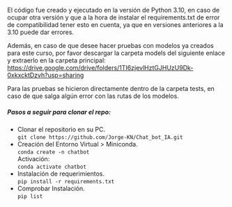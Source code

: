 El código fue creado y ejecutado en la versión de Python 3.10, en caso de ocupar otra versión y que a la hora de instalar el requirements.txt de error de compatibilidad tener esto en cuenta, ya que en versiones anteriores a la 3.10 puede dar errores.

Además, en caso de que desee hacer pruebas con modelos ya creados para este curso, por favor descargar la carpeta models del siguiente enlace y extraerlo en la carpeta principal: https://drive.google.com/drive/folders/1TI6zjevlHztGJHUzU9Dk-0xkxcktDzvh?usp=sharing

Para las pruebas se hicieron directamente dentro de la carpeta tests, en caso de que salga algún error con las rutas de los modelos.

##### Pasos a seguir para clonar el repo:
- Clonar el repositorio en su PC.  
`git clone https://github.com/Jorge-KN/Chat_bot_IA.git`
- Creación del Entorno Virtual > Miniconda.  
`conda create -n chatbot`  
Activación:  
`conda activate chatbot`  
- Instalación de requerimientos.  
`pip install -r requirements.txt`  
- Comprobar Instalación.  
`pip list`
